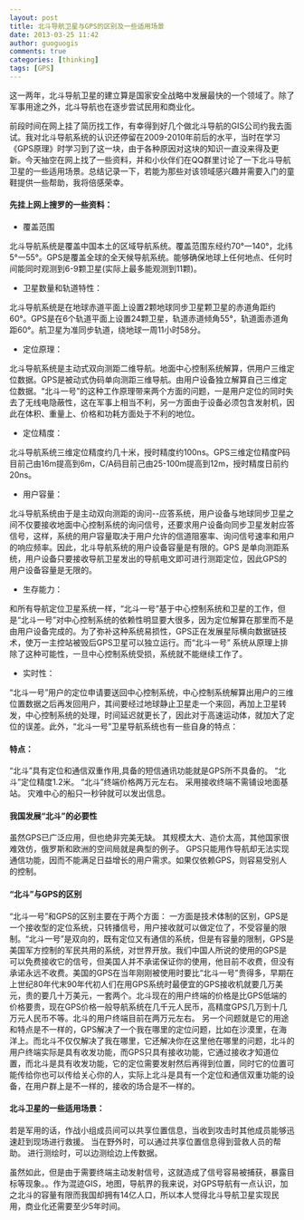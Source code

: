 ```yaml
---
layout: post
title: 北斗导航卫星与GPS的区别及一些适用场景
date: 2013-03-25 11:42
author: guoguogis
comments: true
categories: [thinking]
tags: [GPS]
---
```


这一两年，北斗导航卫星的建立算是国家安全战略中发展最快的一个领域了。除了军事用途之外，北斗导航也在逐步尝试民用和商业化。

前段时间在网上挂了简历找工作，有幸得到好几个做北斗导航的GIS公司约我去面试。我对北斗导航系统的认识还停留在2009-2010年前后的水平，当时在学习《GPS原理》时学习到了这一块，由于各种原因对这块的知识一直没来得及更新。今天抽空在网上找了一些资料，并和小伙伴们在QQ群里讨论了一下北斗导航卫星的一些适用场景。总结记录一下，若能为那些对该领域感兴趣并需要入门的童鞋提供一些帮助，我将倍感荣幸。

#### 先挂上网上搜罗的一些资料：

+ 覆盖范围

北斗导航系统是覆盖中国本土的区域导航系统。覆盖范围东经约70°一140°，北纬5°一55°。GPS是覆盖全球的全天候导航系统。能够确保地球上任何地点、任何时间能同时观测到6-9颗卫星(实际上最多能观测到11颗)。

+ 卫星数量和轨道特性：

北斗导航系统是在地球赤道平面上设置2颗地球同步卫星颗卫星的赤道角距约60°。GPS是在6个轨道平面上设置24颗卫星，轨道赤道倾角55°，轨道面赤道角距60°。航卫星为准同步轨道，绕地球一周11小时58分。

+ 定位原理：

北斗导航系统是主动式双向测距二维导航。地面中心控制系统解算，供用户三维定位数据。GPS是被动式伪码单向测距三维导航。由用户设备独立解算自己三维定位数据。“北斗一号”的这种工作原理带来两个方面的问题，一是用户定位的同时失去了无线电隐蔽性，这在军事上相当不利，另一方面由于设备必须包含发射机，因此在体积、重量上、价格和功耗方面处于不利的地位。

+ 定位精度：

北斗导航系统三维定位精度约几十米，授时精度约100ns。GPS三维定位精度P码目前己由16m提高到6m，C/A码目前己由25-100m提高到12m，授时精度日前约20ns。

+ 用户容量：

北斗导航系统由于是主动双向测距的询问--应答系统，用户设备与地球同步卫星之间不仅要接收地面中心控制系统的询问信号，还要求用户设备向同步卫星发射应答信号，这样，系统的用户容量取决于用户允许的信道阻塞率、询问信号速率和用户的响应频率。因此，北斗导航系统的用户设备容量是有限的。GPS 是单向测距系统，用户设备只要接收导航卫星发出的导航电文即可进行测距定位，因此GPS的用户设备容量是无限的。

+ 生存能力：

和所有导航定位卫星系统一样，“北斗一号”基于中心控制系统和卫星的工作，但是“北斗一号”对中心控制系统的依赖性明显要大很多，因为定位解算在那里而不是由用户设备完成的。为了弥补这种系统易损性，GPS正在发展星际横向数据链技术，使万一主控站被毁后GPS卫星可以独立运行。而“北斗一号” 系统从原理上排除了这种可能性，一旦中心控制系统受损，系统就不能继续工作了。

+ 实时性：

“北斗一号”用户的定位申请要送回中心控制系统，中心控制系统解算出用户的三维位置数据之后再发回用户，其间要经过地球静止卫星走一个来回，再加上卫星转发，中心控制系统的处理，时间延迟就更长了，因此对于高速运动体，就加大了定位的误差。此外，“北斗一号”卫星导航系统也有一些自身的特点：

#### 特点：

“北斗”具有定位和通信双重作用,具备的短信通讯功能就是GPS所不具备的。
“北斗”定位精度1.2米。
“北斗”终端价格两万元左右。
采用接收终端不需铺设地面基站。
灾难中心的船只一秒钟就可以发出信息。

#### 我国发展“北斗”的必要性

虽然GPS已广泛应用，但也绝非完美无缺。
其规模太大、造价太高，其他国家很难效仿，俄罗斯和欧洲的空间局就是典型的例子。
GPS只能用作导航却无法实现通信功能，因而不能满足日益增长的用户需求。如果仅依赖GPS，则容易受别人的控制。

#### “北斗”与GPS的区别

“北斗一号”和GPS的区别主要在于两个方面：
一方面是技术体制的区别，GPS是一个接收型的定位系统，只转播信号，用户接收就可以做定位了，不受容量的限制。“北斗一号”是双向的，既有定位又有通信的系统，但是有容量的限制，GPS是美国军方控制的军民共用的系统，对世界开放。我们中国人所说的使用的GPS是可以免费接收它的信号，但美国人并不承诺保证你的使用，他目前不收费，但没有承诺永远不收费。美国的GPS在当年刚刚被使用时要比“北斗一号”贵得多，早期在上世纪80年代末90年代初人们在用GPS系统时最便宜的GPS接收机就要几万美元，贵的要几十万美元，一套两个。北斗现在的用户终端的价格是比GPS低端的价格要贵，现在GPS价格一般导航系统在几千元人民币，高精度GPS几万到十几万元人民币不等。北斗的用户终端目前在两万元左右。
另一个问题就是它的用途和特点是不一样的，GPS解决了一个我在哪里的定位问题，比如在沙漠里，在海洋上。而北斗不仅仅解决了我在哪里，它还解决你在这里他在哪里的问题，北斗的用户终端实际是具有收发功能，而GPS只具有接收功能，它通过接收才知道位置，而北斗是具有收发功能，它的定位需要发射然后再得到位置，同时它的位置可能传给你也可以传给关心你的人，实际上北斗是具有一个定位和通信双重功能的设备，在用户群上是不一样的，接收的场合是不一样的。


#### 北斗卫星的一些适用场景：

若是军用的话，作战小组成员间可以共享位置信息，当收到攻击时其他成员能够迅速赶到现场进行救援。
当在野外时，可以通过共享位置信息得到营救人员的帮助。
进行测绘时，可以边测绘边上传数据。

虽然如此，但是由于需要终端主动发射信号，这就造成了信号容易被捕获，暴露目标等现象。。作为混迹GIS，地图，导航界的我来说，对GPS导航有一点认识，加之北斗的容量有限而我国却拥有14亿人口，所以本人觉得北斗导航卫星实现民用，商业化还需要至少5年时间。
